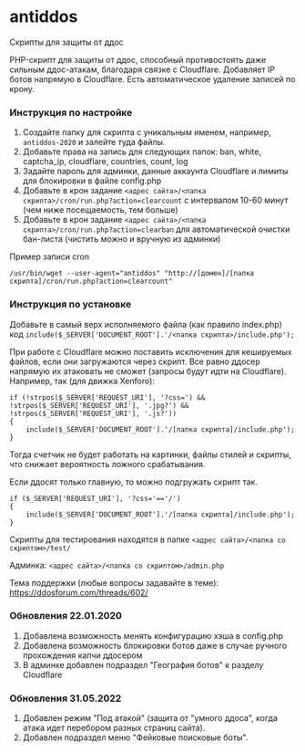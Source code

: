 # antiddos
Скрипты для защиты от ддос

PHP-скрипт для защиты от ддос, способный противостоять даже сильным ддос-атакам, благодаря связке с Cloudflare.
Добавляет IP ботов напрямую в Cloudflare. Есть автоматическое удаление записей по крону.  

### Инструкция по настройке

1. Создайте папку для скрипта с уникальным именем, например, `antiddos-2020` и залейте туда файлы.   
2. Добавьте права на запись для следующих папок: ban, white, captcha_ip, cloudflare, countries, count, log
3. Задайте пароль для админки, данные аккаунта Cloudflare и лимиты для блокировки в файле config.php
4. Добавьте в крон задание `<адрес сайта>/<папка скрипта>/cron/run.php?action=clearcount` с интервалом 10-60 минут (чем ниже посещаемость, тем больше)
5. Добавьте в крон задание `<адрес сайта>/<папка скрипта>/cron/run.php?action=clearban` для автоматической очистки бан-листа (чистить можно и вручную из админки)

Пример записи cron
```
/usr/bin/wget --user-agent="antiddos" "http://[домен]/[папка скрипта]/cron/run.php?action=clearcount"
```

### Инструкция по установке 

Добавьте в самый верх исполняемого файла (как правило index.php) код `include($_SERVER['DOCUMENT_ROOT'].'/<папка скрипта>/include.php');`

При работе с Cloudflare можно поставить исключения для кешируемых файлов, если они загружаются через скрипт. Все равно ддосер напрямую их атаковать не сможет (запросы будут идти на Cloudflare). 
Например, так (для движка Xenforo):
```
if (!strpos($_SERVER['REQUEST_URI'], '?css=') && !strpos($_SERVER['REQUEST_URI'], '.jpg?') && !strpos($_SERVER['REQUEST_URI'], '.js?'))
{
	include($_SERVER['DOCUMENT_ROOT'].'/[папка скрипта]/include.php');
}
```
Тогда счетчик не будет работать на картинки, файлы стилей и скрипты, что снижает вероятность ложного срабатывания. 

Если ддосят только главную, то можно подгружать скрипт так.
```
if ($_SERVER['REQUEST_URI'], '?css='=='/')
{
	include($_SERVER['DOCUMENT_ROOT'].'/[папка скрипта]/include.php');
}
```

Скрипты для тестирования находятся в папке `<адрес сайта>/<папка со скриптом>/test/`

Админка: `<адрес сайта>/<папка со скриптом>/admin.php`

Тема поддержки (любые вопросы задавайте в теме): https://ddosforum.com/threads/602/

### Обновления 22.01.2020

1. Добавлена возможность менять конфигурацию хэша в config.php
2. Добавлена возможность блокировки ботов даже в случае ручного прохождения капчи ддосером
3. В админке добавлен подраздел "География ботов" к разделу Cloudflare

### Обновления 31.05.2022

1. Добавлен режим "Под атакой" (защита от "умного ддоса", когда атака идет перебором разных страниц сайта).  
2. Добавлен подраздел меню "Фейковые поисковые боты".
